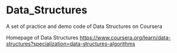 # Data_Structures
A set of practice and demo code of Data Structures on Coursera

Homepage of Data Structures https://www.coursera.org/learn/data-structures?specialization=data-structures-algorithms
